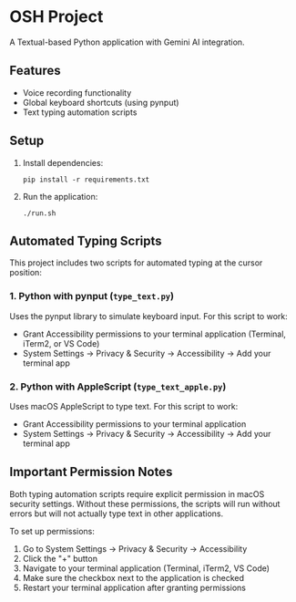 # OSH Project

A Textual-based Python application with Gemini AI integration.

## Features

- Voice recording functionality
- Global keyboard shortcuts (using pynput)
- Text typing automation scripts

## Setup

1. Install dependencies:
   ```
   pip install -r requirements.txt
   ```

2. Run the application:
   ```
   ./run.sh
   ```

## Automated Typing Scripts

This project includes two scripts for automated typing at the cursor position:

### 1. Python with pynput (`type_text.py`)

Uses the pynput library to simulate keyboard input. For this script to work:

- Grant Accessibility permissions to your terminal application (Terminal, iTerm2, or VS Code)
- System Settings → Privacy & Security → Accessibility → Add your terminal app

### 2. Python with AppleScript (`type_text_apple.py`)

Uses macOS AppleScript to type text. For this script to work:

- Grant Accessibility permissions to your terminal application
- System Settings → Privacy & Security → Accessibility → Add your terminal app

## Important Permission Notes

Both typing automation scripts require explicit permission in macOS security settings. Without these permissions, the scripts will run without errors but will not actually type text in other applications.

To set up permissions:
1. Go to System Settings → Privacy & Security → Accessibility
2. Click the "+" button
3. Navigate to your terminal application (Terminal, iTerm2, VS Code)
4. Make sure the checkbox next to the application is checked
5. Restart your terminal application after granting permissions